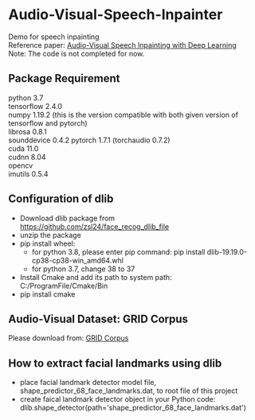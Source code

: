 # Audio-Visual-Speech-Inpainter
Demo for speech inpainting  
Reference paper: [Audio-Visual Speech Inpainting with Deep Learning](https://arxiv.org/abs/2010.04556)  
Note: The code is not completed for now.  

## Package Requirement
python 3.7  
tensorflow 2.4.0  
numpy 1.19.2 (this is the version compatible with both given version of tensorflow and pytorch)  
librosa 0.8.1  
sounddevice 0.4.2 
pytorch 1.7.1 (torchaudio 0.7.2)  
cuda 11.0  
cudnn 8.04  
opencv  
imutils 0.5.4  


## Configuration of dlib
- Download dlib package from https://github.com/zsl24/face_recog_dlib_file
- unzip the package
- pip install wheel:
  - for python 3.8, please enter pip command: pip install dlib-19.19.0-cp38-cp38-win_amd64.whl
  - for python 3.7, change 38 to 37
- Install Cmake and add its path to system path: C:/ProgramFile/Cmake/Bin
- pip install cmake

## Audio-Visual Dataset: GRID Corpus
Please download from: [GRID Corpus](http://spandh.dcs.shef.ac.uk/gridcorpus/)

## How to extract facial landmarks using dlib
- place facial landmark detector model file, shape_predictor_68_face_landmarks.dat, to root file of this project
- create faical landmark detector object in your Python code: dlib.shape_detector(path='shape_predictor_68_face_landmarks.dat')


